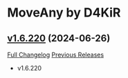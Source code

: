 # MoveAny by D4KiR

## [v1.6.220](https://github.com/d4kir92/MoveAny/tree/v1.6.220) (2024-06-26)
[Full Changelog](https://github.com/d4kir92/MoveAny/compare/v1.6.219...v1.6.220) [Previous Releases](https://github.com/d4kir92/MoveAny/releases)

- v1.6.220  
